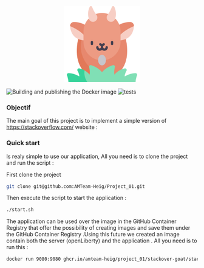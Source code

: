 

<p align="center">
  <img width="200" height="200" src=src/main/webapp/assets/img/goat.png>
</p> 



![Building and publishing the Docker image](https://github.com/AMTeam-Heig/Project_01/workflows/Building%20and%20publishing%20the%20Docker%20image/badge.svg) ![tests](https://github.com/AMTeam-Heig/Project_01/workflows/tests/badge.svg)

 
### Objectif
The main goal of this project is to implement a simple version of https://stackoverflow.com/ website :

### Quick start

Is realy simple to use our application, All you need is  to clone the project and run the script :

First clone the project 
```bash
git clone git@github.com:AMTeam-Heig/Project_01.git
```
Then execute  the script to start the application :
```bash
./start.sh
```

The application can be used over the image in the GitHub Container Registry that offer the possibility of creating images and save them under the GitHub Container Registry .Using this future we created an image contain both the server (openLiberty) and the application .
 All you need is to run this : 
 ```bash
docker run 9080:9080 ghcr.io/amteam-heig/project_01/stackover-goat/stackovergoat:latest
 ```
